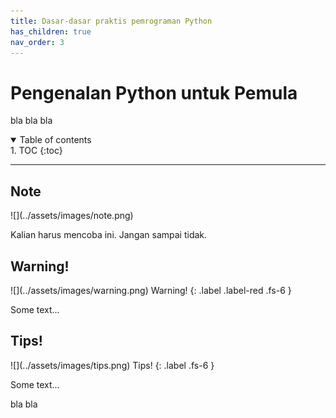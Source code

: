 ```yaml
---
title: Dasar-dasar praktis pemrograman Python
has_children: true
nav_order: 3
---
```


# Pengenalan Python untuk Pemula

bla bla bla

<details open markdown="block">
<summary>
Table of contents
</summary>
1. TOC
{:toc}
</details>

---

## Note
<div class="custom-note" markdown="1">
![](../assets/images/note.png)

Kalian harus mencoba ini. Jangan sampai tidak.
</div>

## Warning!
<div class="custom-warning" markdown="1">
![](../assets/images/warning.png)
Warning!
{: .label .label-red .fs-6 }

Some text...
</div>

## Tips!
<div class="custom-tips" markdown="1">
![](../assets/images/tips.png)
Tips!
{: .label .fs-6 }

Some text...
</div>

bla bla
